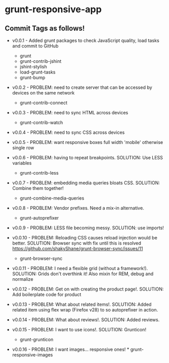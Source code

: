 grunt-responsive-app
====================

## Commit Tags as follows!

* v0.0.1 - Added grunt packages to check JavaScript quality, load tasks and commit to GitHub
	* grunt
	* grunt-contrib-jshint
	* jshint-stylish
	* load-grunt-tasks
	* grunt-bump
	
* v0.0.2 - PROBLEM: need to create server that can be accessed by devices on the same network
	* grunt-contrib-connect

* v0.0.3 - PROBLEM: need to sync HTML across devices
	* grunt-contrib-watch
	
* v0.0.4 - PROBLEM: need to sync CSS across devices
* v0.0.5 - PROBLEM: want responsive boxes full width 'mobile' otherwise single row 
* v0.0.6 - PROBLEM: having to repeat breakpoints. SOLUTION: Use LESS variables
	* grunt-contrib-less
* v0.0.7 - PROBLEM: embedding media queries bloats CSS. SOLUTION: Combine them together!
	* grunt-combine-media-queries
* v0.0.8 - PROBLEM: Vendor prefixes. Need a mix-in alternative.
	* grunt-autoprefixer
* v0.0.9 - PROBLEM: LESS file becoming messy. SOLUTION: use imports!
* v0.0.10 - PROBLEM: Reloading CSS causes reload injection would be better. SOLUTION: Browser sync with fix until this is resolved https://github.com/shakyShane/grunt-browser-sync/issues/11
	* grunt-browser-sync
* v0.0.11 - PROBLEM: I need a flexible grid (without a framework!). SOLUTION: Grids don't overthink it! Also mixin for REM, debug and normalize
* v0.0.12 - PROBLEM: Get on with creating the product page!. SOLUTION: Add boilerplate code for product
* v0.0.13 - PROBLEM: What about related items!. SOLUTION: Added related item using flex wrap (Firefox v28) to so autoprefixer in action.
* v0.0.14 - PROBLEM: What about reviews!. SOLUTION: Added reviews.
* v0.0.15 - PROBLEM: I want to use icons!. SOLUTION: Grunticon!
	* grunt-grunticon	 
* v0.0.16 - PROBLEM: I want images... responsive ones!	* grunt-responsive-images